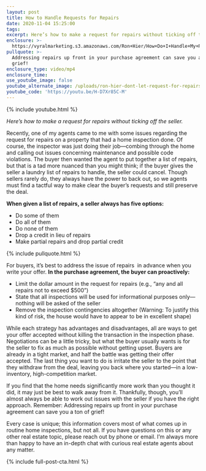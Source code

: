 ```yaml
---
layout: post
title: How to Handle Requests for Repairs
date: 2020-11-04 15:25:00
tags:
excerpt: Here’s how to make a request for repairs without ticking off the seller.
enclosure: >-
  https://vyralmarketing.s3.amazonaws.com/Ron+Hier/How+Do+I+Handle+My+Request+for+Repairs_.mp4
pullquote: >-
  Addressing repairs up front in your purchase agreement can save you a ton of
  grief!
enclosure_type: video/mp4
enclosure_time:
use_youtube_image: false
youtube_alternate_image: /uploads/ron-hier-dont-let-request-for-repairs-kill-your-home-sale-yt2.jpg
youtube_code: 'https://youtu.be/H-D7Xr85C-M'
---
```


{% include youtube.html %}

*Here’s how to make a request for repairs without ticking off the seller.*

Recently, one of my agents came to me with some issues regarding the request for repairs on a property that had a home inspection done. Of course, the inspector was just doing their job—combing through the home and calling out issues concerning maintenance and possible code violations. The buyer then wanted the agent to put together a list of repairs, but that is a tad more nuanced than you might think; if the buyer gives the seller a laundry list of repairs to handle, the seller could cancel. Though sellers rarely do, they always have the power to back out, so we agents must find a tactful way to make clear the buyer’s requests and still preserve the deal.&nbsp;

**When given a list of repairs, a seller always has five options:&nbsp;**

* Do some of them
* Do all of them&nbsp;
* Do none of them
* Drop a credit in lieu of repairs
* Make partial repairs and drop partial credit&nbsp;

{% include pullquote.html %}

For buyers, it’s best to address the issue of repairs &nbsp;in advance when you write your offer. **In the purchase agreement, the buyer can proactively:&nbsp;**

* Limit the dollar amount in the request for repairs (e.g., “any and all repairs not to exceed $500”)&nbsp;
* State that all inspections will be used for informational purposes only—nothing will be asked of the seller&nbsp;
* Remove the inspection contingencies altogether (Warning: To justify this kind of risk, the house would have to appear to be in excellent shape) &nbsp;

While each strategy has advantages and disadvantages, all are ways to get your offer accepted without killing the transaction in the inspection phase. Negotiations can be a little tricky, but what the buyer usually wants is for the seller to fix as much as possible without getting upset. Buyers are already in a tight market, and half the battle was getting their offer accepted. The last thing you want to do is irritate the seller to the point that they withdraw from the deal, leaving you back where you started—in a low-inventory, high-competition market.&nbsp;

If you find that the home needs significantly more work than you thought it did, it may just be best to walk away from it. Thankfully, though, you’ll almost always be able to work out issues with the seller if you have the right approach. Remember: Addressing repairs up front in your purchase agreement can save you a ton of grief\!&nbsp;

Every case is unique; this information covers most of what comes up in routine home inspections, but not all. If you have questions on this or any other real estate topic, please reach out by phone or email. I’m always more than happy to have an in-depth chat with curious real estate agents about any matter.&nbsp;

{% include full-post-cta.html %}